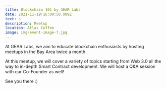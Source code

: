 ```yaml
---
title: Blockchain 101 by GEAR Labs
date: 2021-11-19T16:00:50.009Z
text: s
description: Meetup
location: Atlas Coffee
image: img/event-image-7.jpg
---
```

At GEAR Labs, we aim to educate blockchain enthusiasts by hosting meetups in the Bay Area twice a month.

At this meetup, we will cover a variety of topics starting from Web 3.0 all the way to in-depth Smart Contract development. We will host a Q&A session with our Co-Founder as well!

See you there :)